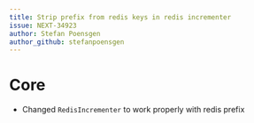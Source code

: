 ```yaml
---
title: Strip prefix from redis keys in redis incrementer
issue: NEXT-34923
author: Stefan Poensgen
author_github: stefanpoensgen
---
```

# Core
* Changed `RedisIncrementer` to work properly with redis prefix
